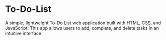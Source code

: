 # To-Do-List
A simple, lightweight To-Do List web application built with HTML, CSS, and JavaScript. This app allows users to add, complete, and delete tasks in an intuitive interface.
